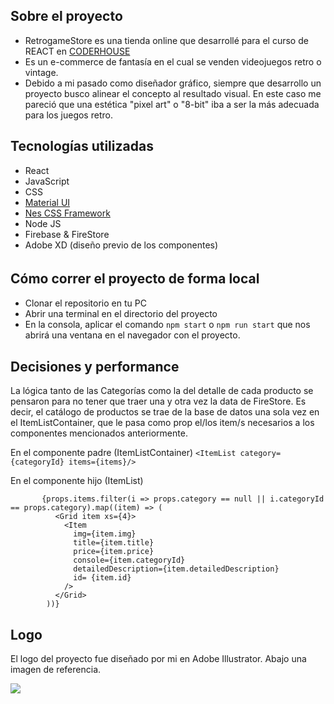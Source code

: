 ## Sobre el proyecto

- RetrogameStore es  una tienda online que desarrollé para el curso de REACT en [CODERHOUSE](https://www.coderhouse.com/ "CODERHOUSE")
- Es un e-commerce de fantasía en el cual se venden videojuegos retro o vintage.
- Debido a mi pasado como diseñador gráfico, siempre que desarrollo un proyecto busco alinear el concepto al resultado visual. En este caso me pareció que una estética "pixel art" o "8-bit" iba a ser la más adecuada para los juegos retro.

## Tecnologías utilizadas

- React
- JavaScript
- CSS
- [Material UI](https://material-ui.com/ "Material UI")
- [Nes CSS Framework](https://nostalgic-css.github.io/NES.css/# "Nes CSS Framework")
- Node JS
- Firebase & FireStore
- Adobe XD (diseño previo de los componentes)


## Cómo correr el proyecto de forma local　

- Clonar el repositorio en tu PC
- Abrir una terminal en el directorio del proyecto
- En la consola, aplicar el comando `npm start` o `npm run start` que nos abrirá una ventana en el navegador con el proyecto.


## Decisiones y performance

La lógica tanto de las Categorías como la del detalle de cada producto se pensaron para no tener que traer una y otra vez la data de FireStore. Es decir, el catálogo de productos se trae de la base de datos una sola vez en el ItemListContainer, que le pasa como prop el/los item/s necesarios a los componentes mencionados anteriormente.


En el componente padre (ItemListContainer)
`<ItemList category={categoryId} items={items}/>`

En el componente hijo (ItemList)

           {props.items.filter(i => props.category == null || i.categoryId == props.category).map((item) => (
              <Grid item xs={4}>
                <Item 
                  img={item.img} 
                  title={item.title} 
                  price={item.price}
                  console={item.categoryId}
                  detailedDescription={item.detailedDescription} 
                  id= {item.id}
                />
              </Grid>
            ))} 

## Logo

El logo del proyecto fue diseñado por mi en Adobe Illustrator. Abajo una imagen de referencia.

![](https://i.imgur.com/mhwuTrG.png)

